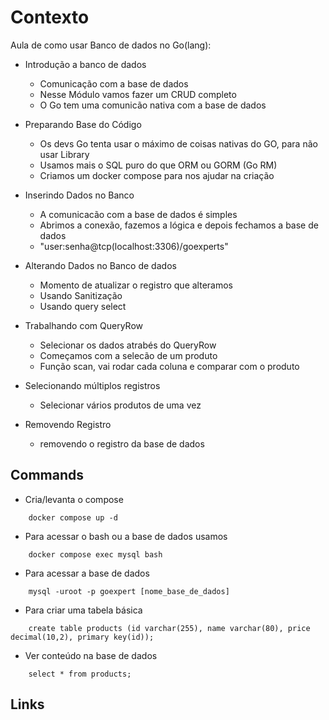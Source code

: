 # Contexto

Aula de como usar Banco de dados no Go(lang):

- Introdução a banco de dados

  - Comunicação com a base de dados
  - Nesse Módulo vamos fazer um CRUD completo
  - O Go tem uma comunicão nativa com a base de dados

- Preparando Base do Código

  - Os devs Go tenta usar o máximo de coisas nativas do GO, para não usar Library
  - Usamos mais o SQL puro do que ORM ou GORM (Go RM)
  - Criamos um docker compose para nos ajudar na criação

- Inserindo Dados no Banco

  - A comunicacão com a base de dados é simples
  - Abrimos a conexão, fazemos a lógica e depois fechamos a base de dados
  - "user:senha@tcp(localhost:3306)/goexperts"

- Alterando Dados no Banco de dados

  - Momento de atualizar o registro que alteramos
  - Usando Sanitização
  - Usando query select

- Trabalhando com QueryRow

  - Selecionar os dados atrabés do QueryRow
  - Começamos com a selecão de um produto
  - Função scan, vai rodar cada coluna e comparar com o produto

- Selecionando múltiplos registros

  - Selecionar vários produtos de uma vez

- Removendo Registro
  - removendo o registro da base de dados

## Commands

- Cria/levanta o compose

```
    docker compose up -d
```

- Para acessar o bash ou a base de dados usamos

```
    docker compose exec mysql bash
```

- Para acessar a base de dados

```
    mysql -uroot -p goexpert [nome_base_de_dados]
```

- Para criar uma tabela básica

```
    create table products (id varchar(255), name varchar(80), price decimal(10,2), primary key(id));
```

- Ver conteúdo na base de dados

```
    select * from products;
```

## Links

